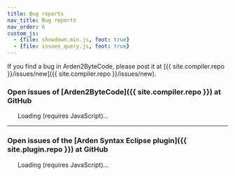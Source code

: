 ```yaml
---
title: Bug reports
nav_title: Bug reports
nav_order: 6
custom_js:
  - {file: showdown.min.js, foot: true}
  - {file: issues_query.js, foot: true}
---
```


If you find a bug in Arden2ByteCode, please post it at [{{ site.compiler.repo }}/issues/new]({{ site.compiler.repo }}/issues/new).

### Open issues of [Arden2ByteCode]({{ site.compiler.repo }}) at GitHub

<ul id="arden2bytecode" class="issues"><li style="list-style-type: none;">Loading (requires JavaScript)...</li></ul>

* * *

### Open issues of the [Arden Syntax Eclipse plugin]({{ site.plugin.repo }}) at GitHub

<ul id="eclipseplugin" class="issues"><li style="list-style-type: none;">Loading (requires JavaScript)...</li></ul>

<script type="text/javascript">
$(function() {
	queryIssues('{{ site.compiler.api }}/issues', '#arden2bytecode');
	queryIssues('{{ site.plugin.api }}/issues', '#eclipseplugin');
});
</script>
